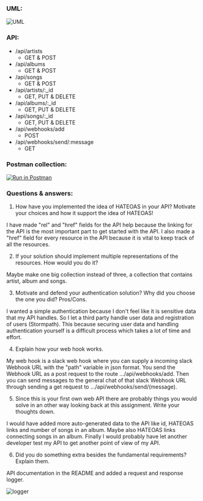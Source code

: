 ### UML:

![UML](http://i.imgur.com/RJaFiVo.png)

### API:

* /api/artists
    - GET & POST
* /api/albums
    - GET & POST
* /api/songs
    - GET & POST
* /api/artists/:_id
    - GET, PUT & DELETE
* /api/albums/:_id
    - GET, PUT & DELETE
* /api/songs/:_id
    - GET, PUT & DELETE
* /api/webhooks/add
    - POST
* /api/webhooks/send/:message
    - GET

### Postman collection:

[![Run in Postman](https://run.pstmn.io/button.svg)](https://app.getpostman.com/run-collection/7dd9dc2ad42cf8e199c7)

### Questions & answers:

1. How have you implemented the idea of HATEOAS in your API? Motivate your choices and how it support the idea of HATEOAS!

I have made "rel" and "href" fields for the API help because the linking for the API is the most important part to get started with the API.
I also made a "href" field for every resource in the API because it is vital to keep track of all the resources.

2. If your solution should implement multiple representations of the resources. How would you do it?

Maybe make one big collection instead of three, a collection that contains artist, album and songs.

3. Motivate and defend your authentication solution? Why did you choose the one you did? Pros/Cons.

I wanted a simple authentication because I don't feel like it is sensitive data that my API handles. So I let a third party handle user data and registration of users (Stormpath). 
This because securing user data and handling authentication yourself is a difficult process which takes a lot of time and effort.

4. Explain how your web hook works.

My web hook is a slack web hook where you can supply a incoming slack Webhook URL with the "path" variable in json format.
You send the Webhook URL as a post request to the route .../api/webhooks/add.
Then you can send messages to the general chat of that slack Webhook URL through sending a get request
to .../api/webhooks/send/(message).

5. Since this is your first own web API there are probably things you would solve in an other way looking back at this assignment. Write your thoughts down.

I would have added more auto-generated data to the API like id, HATEOAS links and number of songs in an album. Maybe also HATEOAS links connecting songs in an album. 
Finally I would probably have let another developer test my API to get another point of view of my API. 

6. Did you do something extra besides the fundamental requirements? Explain them.

API documentation in the README and added a request and response logger.

![logger](http://i.imgur.com/4yau7Cd.png)


